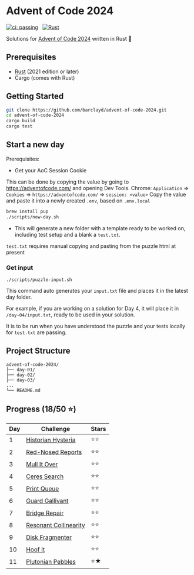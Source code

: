 # Advent of Code 2024

[![ci: passing](https://img.shields.io/badge/ci-passing-brightgreen?style=for-the-badge)](https://github.com/barclayd/advent-of-code-2024/actions)
&nbsp;
[![Rust](https://img.shields.io/badge/rust-%23000000.svg?style=for-the-badge&logo=rust&logoColor=orange)](https://www.rust-lang.org/)

Solutions for [Advent of Code 2024](https://adventofcode.com/2024) written in Rust 🦀

## Prerequisites

- [Rust](https://www.rust-lang.org/tools/install) (2021 edition or later)
- Cargo (comes with Rust)

## Getting Started

```bash
git clone https://github.com/barclayd/advent-of-code-2024.git
cd advent-of-code-2024
cargo build
cargo test
```

## Start a new day

Prerequisites: 

* Get your AoC Session Cookie

This can be done by copying the value by going to https://adventofcode.com/ and opening Dev Tools.
Chrome: `Application` => `Cookies` => `https://adventofcode.com/` => `session: <value>`
Copy the value and paste it into a newly created `.env`, based on `.env.local`

```sh
brew install pup
./scripts/new-day.sh
```

* This will generate a new folder with a template ready to be worked on, including test setup and a blank a `test.txt`.

`test.txt` requires manual copying and pasting from the puzzle html at present

### Get input

```shell
./scripts/puzzle-input.sh
```

This command auto generates your `input.txt` file and places it in the latest day folder.

For example, if you are working on a solution for Day 4, it will place it in `/day-04/input.txt`, ready to be used in your solution.

It is to be run when you have understood the puzzle and your tests locally for `test.txt` are passing.

## Project Structure

```
advent-of-code-2024/
├── day-01/
├── day-02/
├── day-03/
...
└── README.md
```

## Progress (18/50 ⭐️)

| Day | Challenge                                                           | Stars |
|-----|---------------------------------------------------------------------|-------|
| 1   | [Historian Hysteria](https://adventofcode.com/2024/day/1)         | ⭐️⭐️  |
| 2   | [Red-Nosed Reports](https://adventofcode.com/2024/day/2)          | ⭐️⭐️  |
| 3   | [Mull It Over](https://adventofcode.com/2024/day/3)               | ⭐️⭐️  |
| 4   | [Ceres Search](https://adventofcode.com/2024/day/4)               | ⭐️⭐️  |
| 5   | [Print Queue](https://adventofcode.com/2024/day/5)                | ⭐️⭐️  |
| 6   | [Guard Gallivant](https://adventofcode.com/2024/day/6)            | ⭐️⭐️  |
| 7   | [Bridge Repair](https://adventofcode.com/2024/day/7)              | ⭐️⭐️  |
| 8   | [Resonant Collinearity](https://adventofcode.com/2024/day/8)      | ⭐⭐    |
| 9   | [Disk Fragmenter](https://adventofcode.com/2024/day/9) | ⭐️⭐️  |
| 10   | [Hoof It](https://adventofcode.com/2024/day/10) | ⭐️⭐   |
| 11   | [Plutonian Pebbles](https://adventofcode.com/2024/day/11) | ⭐️★   |
